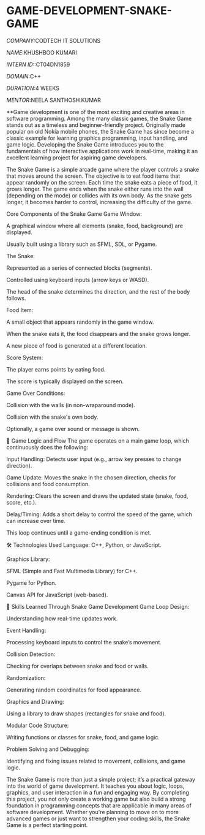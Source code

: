 # GAME-DEVELOPMENT-SNAKE-GAME

*COMPANY*:CODTECH IT SOLUTIONS

*NAME*:KHUSHBOO KUMARI

*INTERN ID*::CT04DN1859

*DOMAIN*:C++

*DURATION*:4 WEEKS

*MENTOR*:NEELA SANTHOSH KUMAR

**Game development is one of the most exciting and creative areas in software programming. Among the many classic games, the Snake Game stands out as a timeless and beginner-friendly project. Originally made popular on old Nokia mobile phones, the Snake Game has since become a classic example for learning graphics programming, input handling, and game logic. Developing the Snake Game introduces you to the fundamentals of how interactive applications work in real-time, making it an excellent learning project for aspiring game developers.

The Snake Game is a simple arcade game where the player controls a snake that moves around the screen. The objective is to eat food items that appear randomly on the screen. Each time the snake eats a piece of food, it grows longer. The game ends when the snake either runs into the wall (depending on the mode) or collides with its own body. As the snake gets longer, it becomes harder to control, increasing the difficulty of the game.

 Core Components of the Snake Game
Game Window:

A graphical window where all elements (snake, food, background) are displayed.

Usually built using a library such as SFML, SDL, or Pygame.

The Snake:

Represented as a series of connected blocks (segments).

Controlled using keyboard inputs (arrow keys or WASD).

The head of the snake determines the direction, and the rest of the body follows.

Food Item:

A small object that appears randomly in the game window.

When the snake eats it, the food disappears and the snake grows longer.

A new piece of food is generated at a different location.

Score System:

The player earns points by eating food.

The score is typically displayed on the screen.

Game Over Conditions:

Collision with the walls (in non-wraparound mode).

Collision with the snake's own body.

Optionally, a game over sound or message is shown.

🧠 Game Logic and Flow
The game operates on a main game loop, which continuously does the following:

Input Handling: Detects user input (e.g., arrow key presses to change direction).

Game Update: Moves the snake in the chosen direction, checks for collisions and food consumption.

Rendering: Clears the screen and draws the updated state (snake, food, score, etc.).

Delay/Timing: Adds a short delay to control the speed of the game, which can increase over time.

This loop continues until a game-ending condition is met.

🛠️ Technologies Used
Language: C++, Python, or JavaScript.

Graphics Library:

SFML (Simple and Fast Multimedia Library) for C++.

Pygame for Python.

Canvas API for JavaScript (web-based).

🎯 Skills Learned Through Snake Game Development
Game Loop Design:

Understanding how real-time updates work.

Event Handling:

Processing keyboard inputs to control the snake’s movement.

Collision Detection:

Checking for overlaps between snake and food or walls.

Randomization:

Generating random coordinates for food appearance.

Graphics and Drawing:

Using a library to draw shapes (rectangles for snake and food).

Modular Code Structure:

Writing functions or classes for snake, food, and game logic.

Problem Solving and Debugging:

Identifying and fixing issues related to movement, collisions, and game logic.

The Snake Game is more than just a simple project; it’s a practical gateway into the world of game development. It teaches you about logic, loops, graphics, and user interaction in a fun and engaging way. By completing this project, you not only create a working game but also build a strong foundation in programming concepts that are applicable in many areas of software development. Whether you're planning to move on to more advanced games or just want to strengthen your coding skills, the Snake Game is a perfect starting point.




